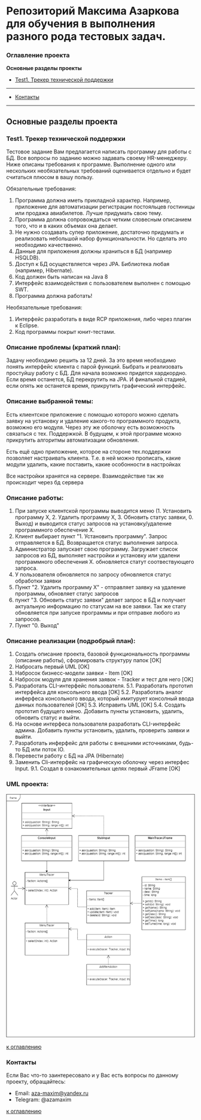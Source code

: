 # Репозиторий Максима Азаркова для обучения в выполнения разного рода тестовых задач.

### Оглавление проекта
**Основные разделы проекты**
+ [Test1. Трекер технической поддержки](#Тест1-Трекер-технической-поддержки)


***
+ [Контакты](#Контакты)
***

## Основные разделы проекта
### Test1. Трекер технической поддержки
Тестовое задание
Вам предлагается написать программу для работы с БД. Все вопросы по заданию можно задавать своему HR-менеджеру.
Ниже описаны требования к программе. Выполнение одного или нескольких необязательных требований оценивается отдельно и будет считаться плюсом в вашу пользу.

Обязательные требования:
1. Программа должна иметь прикладной характер. Например, приложение для автоматизации регистрации постояльцев гостиницы или продажа авиабилетов. Лучше
придумать свою тему.
2. Программа должна сопровождаться четким словесным описанием того, что и в каких объемах она делает.
3. Не нужно создавать супер приложение, достаточно придумать и реализовать небольшой набор функциональности. Но сделать это необходимо качественно.
4. Данные для приложения должны храниться в БД (например HSQLDB).
5. Доступ к БД осуществляется через JPA. Библиотека любая (например, Hibernate).
6. Код должен быть написан на Java 8
7. Интерфейс взаимодействия с пользователем выполнен с помощью SWT.
8. Программа должна работать!

Необязательные требования:
1. Интерфейс разработать в виде RCP приложения, либо через плагин к Eclipse.
2. Код программы покрыт юнит-тестами.

### Описание проблемы (краткий план):
Задачу необходимо решить за 12 дней.
За это время необходимо понять интерфейс клиента с парой функций.
Быбрать и реализовать простуйшу работу с БД. Для начала возможно придется хардкордно.
Если время останется, БД перекрутить на JPA.
И финальной стадией, если опять же останется время, прикрутить графический интерфейс.

### Описание выбранной темы:
Есть клиентское приложение с помощью которого можно сделать заявку на установку и удаление какого-то программного продукта, возможно его модуля. Через эту же оболочку есть возможность связаться с тех. Поддержкой. В будущем, к этой программе можно прикрутить алгоритмы автоматизации обновления.

Есть ещё одно приложение, которое на стороне тех.поддержки позволяет настраивать клиента. Т.е. в ней можно прописать, какие модули удалить, какие поставить, какие особонности в настройках

Все настройки хранятся на сервере. Взаимодействие так же происходит через бд сервера

### Описание работы:
1. При запуске клиентской программы выводится меню (1. Установить программу Х, 2. Удалить программу Х, 3. Обновить статус заявки, 0. Выход) и выводится статус запросов на установку/удаление программного обеспечение Х.
2. Клиент выбирает пункт "1. Установить программу". Запрос отправляется в БД. Возвращается статус выполнения запроса.
3. Администратор запускает свою программу. Загружает список запросов из БД, выполняет настройки и установку или удалени программного обеспечения Х. обновляется статут соотвествующего запроса.
4. У пользователя обновляется по запросу обновляется статус обработки заявки
5. Пункт "2. Удалить программу Х" - отправляет заявку на удаление программы, обновляет статус запросов
6. пункт "3. Обновить статус заявки" делает запрос в БД и получает актуальную информацию по статусам на все заявки. Так же стату обновляется при запуске программы и при отправке любого из запросов.
7. Пункт "0. Выход"


### Описание реализации (подробрый план):
1. Создать описание проекта, базовой функциональность программы (описание работы), сформировать структуру папок [OK]
2. Набросать первый UML [OK]
3. Набросок бизнесс-модели заявки - Item [OK]
4. Набросок модуля для хранения заявок - Tracker и тест для него [OK]
5. Разработать CLI-интерфейс пользователя. 
 5.1. Разработать прототип интерфейса для консольного ввода [OK]
 5.2. Разработать аналог инферфеса консольного ввода, который имитурует консолный ввода данных пользователей [OK]
 5.3. Исправить UML [OK]
 5.4. Создать прототип будущего меню. Добавить пункты установить, удалить, обновить статус и выйти.
6. На основе интерфеса пользователя разработать CLI-интерфейс админа. Добавить пункты установить, удалить, проверить заявки и выйти.
7. Разработать инферфейс для работы с внешними источниками, будь-то БД или поток IO.
8. Перевести работу с БД на JPA (Hibernate)
9. Заменить Cli-интерфейс на графическую оболочку через интерфес Input.
9.1. Создал в ознакомительных целях первый JFrame [OK]

### UML проекта:
![UML](/images/Test1/Test1.PNG)

[к оглавлению](#Оглавление-проекта)


### Контакты
Если Вас что-то заинтересовало и у Вас есть вопросы по данному проекту, обращайтесь:
+ Email: aza-maxim@yandex.ru
+ Telegram: @azamaxim

[к оглавлению](#Оглавление-проекта)
